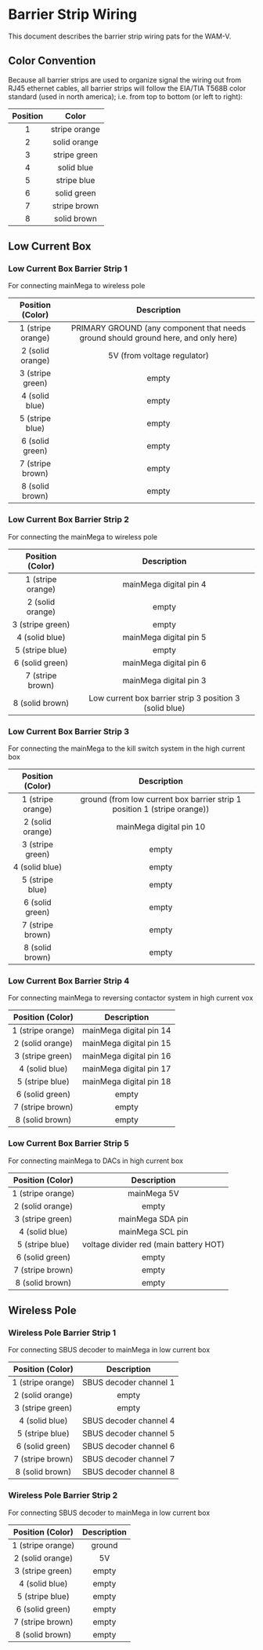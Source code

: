 # Barrier Strip Wiring
This document describes the barrier strip wiring pats for the WAM-V.

## Color Convention
Because all barrier strips are used to organize signal the wiring out from RJ45 ethernet cables, all barrier strips will follow the EIA/TIA T568B color standard (used in north america); i.e. from top to bottom (or left to right): 

| Position | Color |
| :---: | :---: |
| 1 | stripe orange |
| 2 | solid orange |
| 3 | stripe green |
| 4 | solid blue |
| 5 | stripe blue |
| 6 | solid green |
| 7 | stripe brown |
| 8 | solid brown |

## Low Current Box

### Low Current Box Barrier Strip 1
For connecting mainMega to wireless pole

| Position (Color) | Description |
| :---: | :---: |
| 1 (stripe orange) | PRIMARY GROUND (any component that needs ground should ground here, and only here) |
| 2 (solid orange) | 5V (from voltage regulator) |
| 3 (stripe green) | empty |
| 4 (solid blue) | empty |
| 5 (stripe blue) | empty |
| 6 (solid green) | empty |
| 7 (stripe brown) | empty |
| 8 (solid brown) | empty |
 
### Low Current Box Barrier Strip 2
For connecting the mainMega to wireless pole

| Position (Color) | Description |
| :---: | :---: |
| 1 (stripe orange) | mainMega digital pin 4 |
| 2 (solid orange) | empty |
| 3 (stripe green) | empty |
| 4 (solid blue) | mainMega digital pin 5 |
| 5 (stripe blue) | empty |
| 6 (solid green) | mainMega digital pin 6 |
| 7 (stripe brown) | mainMega digital pin 3 |
| 8 (solid brown) | Low current box barrier strip 3 position 3 (solid blue) |
 
### Low Current Box Barrier Strip 3
For connecting the mainMega to the kill switch system in the high current box

| Position (Color) | Description |
| :---: | :---: |
| 1 (stripe orange) | ground (from low current box barrier strip 1 position 1 (stripe orange)) |
| 2 (solid orange) | mainMega digital pin 10 |
| 3 (stripe green) | empty |
| 4 (solid blue) | empty |
| 5 (stripe blue) | empty |
| 6 (solid green) | empty |
| 7 (stripe brown) | empty |
| 8 (solid brown) | empty |

### Low Current Box Barrier Strip 4
For connecting mainMega to reversing contactor system in high current vox

| Position (Color) | Description |
| :---: | :---: |
| 1 (stripe orange) | mainMega digital pin 14 |
| 2 (solid orange) | mainMega digital pin 15 |
| 3 (stripe green) | mainMega digital pin 16 |
| 4 (solid blue) | mainMega digital pin 17 |
| 5 (stripe blue) | mainMega digital pin 18 |
| 6 (solid green) | empty |
| 7 (stripe brown) | empty |
| 8 (solid brown) | empty |
 
### Low Current Box Barrier Strip 5
For connecting mainMega to DACs in high current box


| Position (Color) | Description |
| :---: | :---: |
| 1 (stripe orange) | mainMega 5V |
| 2 (solid orange) | empty |
| 3 (stripe green) | mainMega SDA pin |
| 4 (solid blue) | mainMega SCL pin |
| 5 (stripe blue) | voltage divider red (main battery HOT) |
| 6 (solid green) | empty |
| 7 (stripe brown) | empty |
| 8 (solid brown) | empty |
 
 ## Wireless Pole
 
### Wireless Pole Barrier Strip 1
For connecting SBUS decoder to mainMega in low current box

| Position (Color) | Description |
| :---: | :---: |
| 1 (stripe orange) | SBUS decoder channel 1 |
| 2 (solid orange) | empty |
| 3 (stripe green) | empty |
| 4 (solid blue) | SBUS decoder channel 4 |
| 5 (stripe blue) | SBUS decoder channel 5 |
| 6 (solid green) | SBUS decoder channel 6 |
| 7 (stripe brown) | SBUS decoder channel 7 |
| 8 (solid brown) | SBUS decoder channel 8 |

### Wireless Pole Barrier Strip 2
For connecting SBUS decoder to mainMega in low current box

| Position (Color) | Description |
| :---: | :---: |
| 1 (stripe orange) | ground |
| 2 (solid orange) | 5V |
| 3 (stripe green) | empty |
| 4 (solid blue) | empty |
| 5 (stripe blue) | empty |
| 6 (solid green) | empty |
| 7 (stripe brown) | empty |
| 8 (solid brown) | empty |
